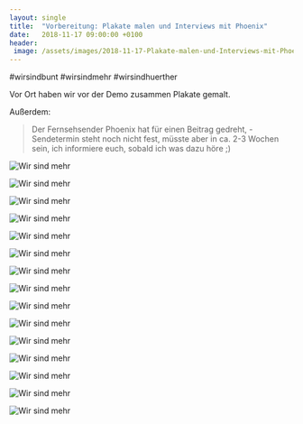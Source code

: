```yaml
---
layout: single
title:  "Vorbereitung: Plakate malen und Interviews mit Phoenix"
date:   2018-11-17 09:00:00 +0100
header:
 image: /assets/images/2018-11-17-Plakate-malen-und-Interviews-mit-Phoenix-vor-der-Demo-in-Alt-Huerth-Header.JPG
---
```


#wirsindbunt #wirsindmehr #wirsindhuerther

Vor Ort haben wir vor der Demo zusammen Plakate gemalt.

Außerdem:
> Der Fernsehsender Phoenix hat für einen Beitrag gedreht, - Sendetermin steht noch nicht fest, müsste aber in ca. 2-3 Wochen sein, ich informiere euch, sobald ich was dazu höre ;)
 
![Wir sind mehr](/assets/images/2018-11-17-Plakate-malen-und-Interviews-mit-Phoenix-vor-der-Demo-in-Alt-Huerth-01.JPG)

![Wir sind mehr](/assets/images/2018-11-17-Plakate-malen-und-Interviews-mit-Phoenix-vor-der-Demo-in-Alt-Huerth-02.JPG)

![Wir sind mehr](/assets/images/2018-11-17-Plakate-malen-und-Interviews-mit-Phoenix-vor-der-Demo-in-Alt-Huerth-03.JPG)

![Wir sind mehr](/assets/images/2018-11-17-Plakate-malen-und-Interviews-mit-Phoenix-vor-der-Demo-in-Alt-Huerth-04.JPG)

![Wir sind mehr](/assets/images/2018-11-17-Plakate-malen-und-Interviews-mit-Phoenix-vor-der-Demo-in-Alt-Huerth-05.JPG)

![Wir sind mehr](/assets/images/2018-11-17-Plakate-malen-und-Interviews-mit-Phoenix-vor-der-Demo-in-Alt-Huerth-06.JPG)

![Wir sind mehr](/assets/images/2018-11-17-Plakate-malen-und-Interviews-mit-Phoenix-vor-der-Demo-in-Alt-Huerth-07.JPG)

![Wir sind mehr](/assets/images/2018-11-17-Plakate-malen-und-Interviews-mit-Phoenix-vor-der-Demo-in-Alt-Huerth-08.JPG)

![Wir sind mehr](/assets/images/2018-11-17-Plakate-malen-und-Interviews-mit-Phoenix-vor-der-Demo-in-Alt-Huerth-09.JPG)

![Wir sind mehr](/assets/images/2018-11-17-Plakate-malen-und-Interviews-mit-Phoenix-vor-der-Demo-in-Alt-Huerth-10.JPG)

![Wir sind mehr](/assets/images/2018-11-17-Plakate-malen-und-Interviews-mit-Phoenix-vor-der-Demo-in-Alt-Huerth-11.JPG)

![Wir sind mehr](/assets/images/2018-11-17-Plakate-malen-und-Interviews-mit-Phoenix-vor-der-Demo-in-Alt-Huerth-12.JPG)

![Wir sind mehr](/assets/images/2018-11-17-Plakate-malen-und-Interviews-mit-Phoenix-vor-der-Demo-in-Alt-Huerth-13.JPG)

![Wir sind mehr](/assets/images/2018-11-17-Plakate-malen-und-Interviews-mit-Phoenix-vor-der-Demo-in-Alt-Huerth-14.JPG)

![Wir sind mehr](/assets/images/2018-11-17-Plakate-malen-und-Interviews-mit-Phoenix-vor-der-Demo-in-Alt-Huerth-15.JPG)




